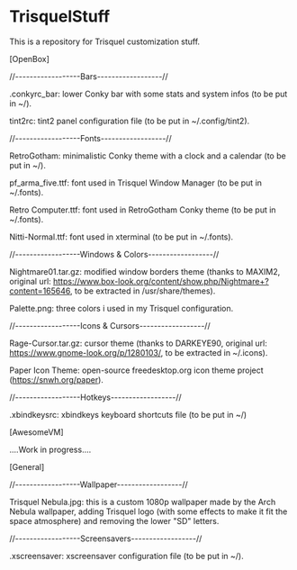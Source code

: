 # TrisquelStuff
This is a repository for Trisquel customization stuff.

[OpenBox]

//------------------Bars------------------//

.conkyrc_bar: lower Conky bar with some stats and system infos (to be put in ~/).

tint2rc: tint2 panel configuration file (to be put in ~/.config/tint2).

//------------------Fonts------------------//

RetroGotham: minimalistic Conky theme with a clock and a calendar (to be put in ~/).

pf_arma_five.ttf: font used in Trisquel Window Manager (to be put in ~/.fonts).

Retro Computer.ttf: font used in RetroGotham Conky theme (to be put in ~/.fonts).

Nitti-Normal.ttf: font used in xterminal (to be put in ~/.fonts).

//------------------Windows & Colors------------------//

Nightmare01.tar.gz: modified window borders theme (thanks to MAXIM2, original url: https://www.box-look.org/content/show.php/Nightmare+?content=165646, to be extracted in /usr/share/themes).

Palette.png: three colors i used in my Trisquel configuration.

//------------------Icons & Cursors------------------//

Rage-Cursor.tar.gz: cursor theme (thanks to DARKEYE90, original url: https://www.gnome-look.org/p/1280103/, to be extracted in ~/.icons).

Paper Icon Theme: open-source freedesktop.org icon theme project (https://snwh.org/paper).

//------------------Hotkeys------------------//

.xbindkeysrc: xbindkeys keyboard shortcuts file (to be put in ~/)

[AwesomeVM]

....Work in progress....

[General]

//------------------Wallpaper------------------//

Trisquel Nebula.jpg: this is a custom 1080p wallpaper made by the Arch Nebula wallpaper, adding Trisquel logo (with some effects to make it fit the space atmosphere) and removing the lower "SD" letters.

//------------------Screensavers------------------//

.xscreensaver: xscreensaver configuration file (to be put in ~/).
